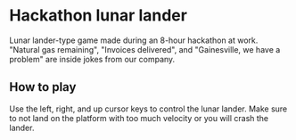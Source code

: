 # Hackathon lunar lander

Lunar lander-type game made during an 8-hour hackathon at work. "Natural gas remaining", "Invoices delivered", and "Gainesville, we have a problem" are inside jokes from our company.

## How to play

Use the left, right, and up cursor keys to control the lunar lander.  Make sure to not land on the platform with too much velocity or you will crash the lander.
